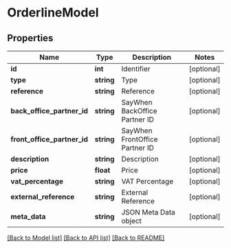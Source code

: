 # OrderlineModel

## Properties
Name | Type | Description | Notes
------------ | ------------- | ------------- | -------------
**id** | **int** | Identifier | [optional] 
**type** | **string** | Type | [optional] 
**reference** | **string** | Reference | [optional] 
**back_office_partner_id** | **string** | SayWhen BackOffice Partner ID | [optional] 
**front_office_partner_id** | **string** | SayWhen FrontOffice Partner ID | [optional] 
**description** | **string** | Description | [optional] 
**price** | **float** | Price | [optional] 
**vat_percentage** | **string** | VAT Percentage | [optional] 
**external_reference** | **string** | External Reference | [optional] 
**meta_data** | **string** | JSON Meta Data object | [optional] 

[[Back to Model list]](../README.md#documentation-for-models) [[Back to API list]](../README.md#documentation-for-api-endpoints) [[Back to README]](../README.md)


